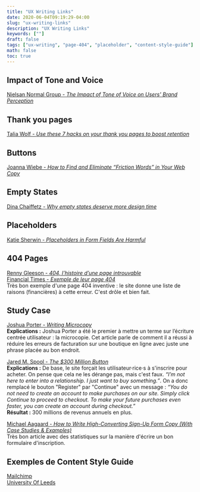```yaml
---
title: "UX Writing Links"
date: 2020-06-04T09:19:29-04:00
slug: "ux-writing-links"
description: "UX Writing Links"
keywords: [""]
draft: false
tags: ["ux-writing", "page-404", "placeholder", "content-style-guide"]
math: false
toc: true
---
```


## Impact of Tone and Voice
[Nielsan Normal Group - *The Impact of Tone of Voice on Users' Brand Perception*](https://www.nngroup.com/articles/tone-voice-users/)

## Thank you pages
[Talia Wolf - *Use these 7 hacks on your thank you pages to boost retention*](https://copyhackers.com/2016/09/thank-you-pages-retention/)

## Buttons
[Joanna Wiebe - *How to Find and Eliminate “Friction Words” in Your Web Copy*](https://copyhackers.com/2012/11/how-to-find-and-eliminate-friction-words-in-your-web-copy/)

## Empty States
[Dina Chaiffetz - *Why empty states deserve more design time*](https://www.invisionapp.com/inside-design/why-empty-states-deserve-more-design-time/)

## Placeholders
[Katie Sherwin - *Placeholders in Form Fields Are Harmful*](https://www.nngroup.com/articles/form-design-placeholders/)

## 404 Pages
[Renny Gleeson - *404, l’histoire d’une page introuvable*](https://www.ted.com/talks/renny_gleeson_404_the_story_of_a_page_not_found?language=fr#t-189852)  
[Financial Times - *Exemple de leur page 404*](https://www.ft.com/404)  
Très bon exemple d'une page 404 inventive : le site donne une liste de raisons (financières) à cette erreur. C'est drôle et bien fait. 

## Study Case
[Joshua Porter - *Writing Microcopy*](http://bokardo.com/archives/writing-microcopy/)  
**Explications :**
Joshua Porter a été le premier à mettre un terme sur l’écriture centrée utilisateur : la microcopie. Cet article parle de comment il a réussi à réduire les erreurs de facturation sur une boutique en ligne avec juste une phrase placée au bon endroit.

[Jared M. Spool - *The $300 Million Button*](https://articles.uie.com/three_hund_million_button/)  
**Explications :** De base, le site forçait les utilisateur·rice·s à s'inscrire pour acheter. On pense que cela ne les dérange pas, mais c'est faux. *“I’m not here to enter into a relationship. I just want to buy something.”*. On a donc remplacé le bouton "Register" par "Continue" avec un message : *“You do not need to create an account to make purchases on our site. Simply click Continue to proceed to checkout. To make your future purchases even faster, you can create an account during checkout.”*  
**Résultat :** 300 millions de revenus annuels en plus.  

[Michael Aagaard - *How to Write High-Converting Sign-Up Form Copy (With Case Studies & Examples)*](https://www.duncanjonesnz.com/michael-aagaard-how-to-write-high-converting-sign-up-form-copy/)  
Très bon article avec des statistiques sur la manière d'écrire un bon formulaire d'inscription.

## Exemples de Content Style Guide
[Mailchimp](https://styleguide.mailchimp.com/)  
[University Of Leeds](http://goo.gl/JvvbZw)